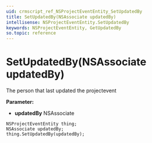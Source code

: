 ```yaml
---
uid: crmscript_ref_NSProjectEventEntity_SetUpdatedBy
title: SetUpdatedBy(NSAssociate updatedBy)
intellisense: NSProjectEventEntity.SetUpdatedBy
keywords: NSProjectEventEntity, GetUpdatedBy
so.topic: reference
---
```


# SetUpdatedBy(NSAssociate updatedBy)

The person that last updated the projectevent

**Parameter:** 
 - **updatedBy** NSAssociate

```crmscript
NSProjectEventEntity thing;
NSAssociate updatedBy;
thing.SetUpdatedBy(updatedBy);
```

